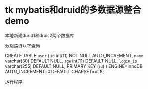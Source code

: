 # tk mybatis和druid的多数据源整合demo

本地新建durid1和druid2两个数据库 

分别运行以下查询 

CREATE TABLE `user` (
  `id` int(11) NOT NULL AUTO_INCREMENT,
  `name` varchar(30) DEFAULT NULL,
  `age` int(11) DEFAULT NULL,
  `login_ip` varchar(255) DEFAULT NULL,
  PRIMARY KEY (`id`)
) ENGINE=InnoDB AUTO_INCREMENT=3 DEFAULT CHARSET=utf8;

运行程序
  
